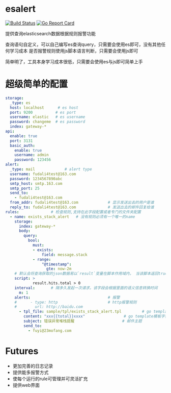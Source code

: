 # esalert                   
[![Build Status](https://travis-ci.org/23mf/esalert.svg?branch=master)](https://travis-ci.org/23mf/esalert)
[![Go Report Card](https://goreportcard.com/badge/github.com/23mf/esalert)](https://goreportcard.com/report/github.com/23mf/esalert)

提供查询elasticsearch数据根据规则报警功能

查询语句自定义，可以自己编写es查询query，只需要会使用es即可，没有其他任何学习成本
是否报警规则使用js脚本语言判断，只需要会使用js即可

简单明了，工具本身学习成本很低，只需要会使用es与js即可简单上手

# 超级简单的配置
```yaml
storage:
  _type: es
  host: localhost      # es host
  port: 9200          # es port
  username: elastic   # es username
  password: changeme  # es password
  index: gateway-*
api:
  enable: true
  port: 3131
  basic_auth:
    enable: true
    username: admin
    password: 123456
alert:
  _type: mail             # alert type
  username: fudali4test@163.com
  password: 1234567890abc
  smtp_host: smtp.163.com
  smtp_port: 25
  send_to:
    - fudali4test@163.com
  from_addr: fudali4test@163.com             # 显示发送出去的用户是谁
  reply_to: fudali4test@163.com              # 发送出去的邮件回复给谁
rules:              # 检查规则,支持在此字段配置或者专门的文件夹配置
  - name: exists_stack_alert   # 没有规则必须有一个唯一的name
    storage:
      index: gateway-*
      body:
        query:
          bool:
            must:
            - exists:
                field: message.stack
            - range:
                "@timestamp":
                  gte: now-2m
    # 默认会将查询获取的json数据易以`result`变量在脚本作用域内， 当该脚本返回true时执行报警
    script: >
            result.hits.total > 0
    interval:       # 隔多久发起一次请求，该字段会根据里面的语义信息转换时间
      m: 1
    alerts:                                  # 报警
    #      - type: http                      # http报警规则
    #        url: http://baidu.com
      - tpl_file: sample/tpl/exists_stack_alert.tpl         # go template模板文件     tpl_file与content必须存在一个
        content: "xxx{{total}}xxxx"                 # go template模板字符串
        subject: 错误异常堆栈提醒                     # 邮件主题
        send_to:
          - fuyi@23mofang.com

```

# Futures
* 更加完善的日志记录
* 提供能多报警方式
* 使每个运行的rule可管理并可灵活扩充
* 提供web界面
